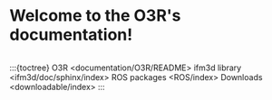 Welcome to the O3R's documentation!
=============================================
```{include} news_fw.md
```

:::{toctree}
O3R <documentation/O3R/README>
ifm3d library <ifm3d/doc/sphinx/index>
ROS packages <ROS/index>
Downloads <downloadable/index>
:::
 